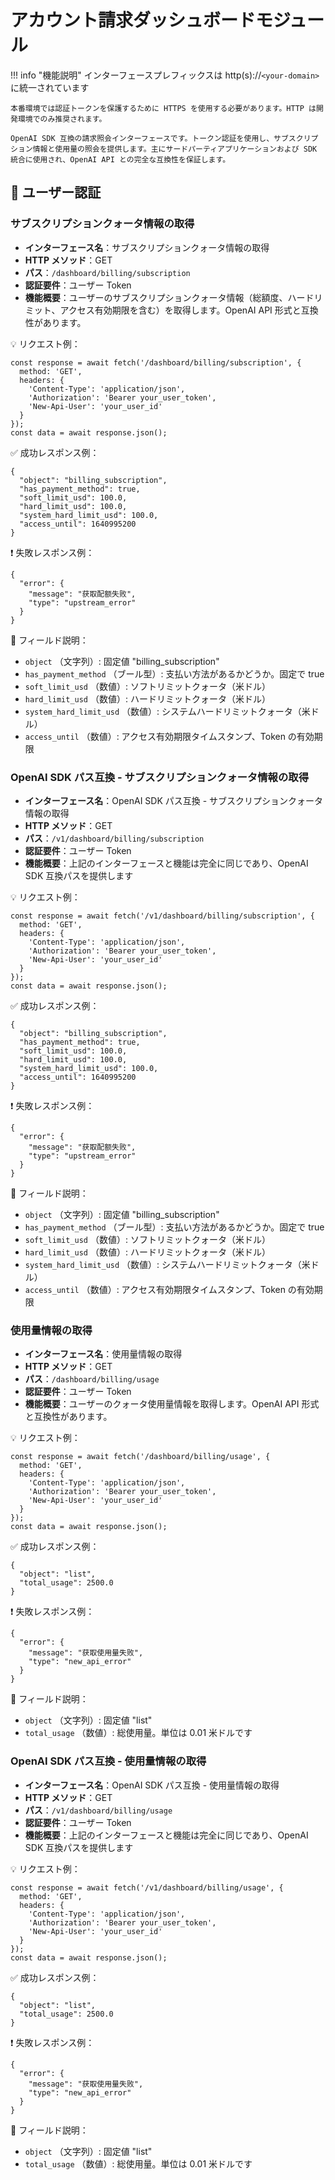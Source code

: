 # アカウント請求ダッシュボードモジュール

!!! info "機能説明"
    インターフェースプレフィックスは http(s)://`<your-domain>` に統一されています

    本番環境では認証トークンを保護するために HTTPS を使用する必要があります。HTTP は開発環境でのみ推奨されます。

    OpenAI SDK 互換の請求照会インターフェースです。トークン認証を使用し、サブスクリプション情報と使用量の照会を提供します。主にサードパーティアプリケーションおよび SDK 統合に使用され、OpenAI API との完全な互換性を保証します。

## 🔐 ユーザー認証

### サブスクリプションクォータ情報の取得

- **インターフェース名**：サブスクリプションクォータ情報の取得
- **HTTP メソッド**：GET
- **パス**：`/dashboard/billing/subscription`
- **認証要件**：ユーザー Token
- **機能概要**：ユーザーのサブスクリプションクォータ情報（総額度、ハードリミット、アクセス有効期限を含む）を取得します。OpenAI API 形式と互換性があります。

💡 リクエスト例：

```
const response = await fetch('/dashboard/billing/subscription', {  
  method: 'GET',  
  headers: {  
    'Content-Type': 'application/json',  
    'Authorization': 'Bearer your_user_token',
    'New-Api-User': 'your_user_id'
  }  
});  
const data = await response.json();
```

✅ 成功レスポンス例：

```
{  
  "object": "billing_subscription",  
  "has_payment_method": true,  
  "soft_limit_usd": 100.0,  
  "hard_limit_usd": 100.0,  
  "system_hard_limit_usd": 100.0,  
  "access_until": 1640995200  
}
```

❗ 失敗レスポンス例：

```
{  
  "error": {  
    "message": "获取配额失败",  
    "type": "upstream_error"  
  }  
}
```

🧾 フィールド説明：

- `object` （文字列）: 固定値 "billing_subscription"
- `has_payment_method` （ブール型）: 支払い方法があるかどうか。固定で true
- `soft_limit_usd` （数値）: ソフトリミットクォータ（米ドル）
- `hard_limit_usd` （数値）: ハードリミットクォータ（米ドル）
- `system_hard_limit_usd` （数値）: システムハードリミットクォータ（米ドル）
- `access_until` （数値）: アクセス有効期限タイムスタンプ、Token の有効期限

### OpenAI SDK パス互換 - サブスクリプションクォータ情報の取得

- **インターフェース名**：OpenAI SDK パス互換 - サブスクリプションクォータ情報の取得
- **HTTP メソッド**：GET
- **パス**：`/v1/dashboard/billing/subscription`
- **認証要件**：ユーザー Token
- **機能概要**：上記のインターフェースと機能は完全に同じであり、OpenAI SDK 互換パスを提供します

💡 リクエスト例：

```
const response = await fetch('/v1/dashboard/billing/subscription', {  
  method: 'GET',  
  headers: {  
    'Content-Type': 'application/json',  
    'Authorization': 'Bearer your_user_token',
    'New-Api-User': 'your_user_id'
  }  
});  
const data = await response.json();
```

✅ 成功レスポンス例：

```
{  
  "object": "billing_subscription",  
  "has_payment_method": true,  
  "soft_limit_usd": 100.0,  
  "hard_limit_usd": 100.0,  
  "system_hard_limit_usd": 100.0,  
  "access_until": 1640995200  
}
```

❗ 失敗レスポンス例：

```
{  
  "error": {  
    "message": "获取配额失败",  
    "type": "upstream_error"  
  }  
}
```

🧾 フィールド説明：

- `object` （文字列）: 固定値 "billing_subscription"
- `has_payment_method` （ブール型）: 支払い方法があるかどうか。固定で true
- `soft_limit_usd` （数値）: ソフトリミットクォータ（米ドル）
- `hard_limit_usd` （数値）: ハードリミットクォータ（米ドル）
- `system_hard_limit_usd` （数値）: システムハードリミットクォータ（米ドル）
- `access_until` （数値）: アクセス有効期限タイムスタンプ、Token の有効期限

### 使用量情報の取得

- **インターフェース名**：使用量情報の取得
- **HTTP メソッド**：GET
- **パス**：`/dashboard/billing/usage`
- **認証要件**：ユーザー Token
- **機能概要**：ユーザーのクォータ使用量情報を取得します。OpenAI API 形式と互換性があります。

💡 リクエスト例：

```
const response = await fetch('/dashboard/billing/usage', {  
  method: 'GET',  
  headers: {  
    'Content-Type': 'application/json',  
    'Authorization': 'Bearer your_user_token',
    'New-Api-User': 'your_user_id'
  }  
});  
const data = await response.json();
```

✅ 成功レスポンス例：

```
{  
  "object": "list",  
  "total_usage": 2500.0  
}
```

❗ 失敗レスポンス例：

```
{  
  "error": {  
    "message": "获取使用量失败",  
    "type": "new_api_error"  
  }  
}
```

🧾 フィールド説明：

- `object` （文字列）: 固定値 "list"
- `total_usage` （数値）: 総使用量。単位は 0.01 米ドルです

### OpenAI SDK パス互換 - 使用量情報の取得

- **インターフェース名**：OpenAI SDK パス互換 - 使用量情報の取得
- **HTTP メソッド**：GET
- **パス**：`/v1/dashboard/billing/usage`
- **認証要件**：ユーザー Token
- **機能概要**：上記のインターフェースと機能は完全に同じであり、OpenAI SDK 互換パスを提供します

💡 リクエスト例：

```
const response = await fetch('/v1/dashboard/billing/usage', {  
  method: 'GET',  
  headers: {  
    'Content-Type': 'application/json',  
    'Authorization': 'Bearer your_user_token',
    'New-Api-User': 'your_user_id'
  }  
});  
const data = await response.json();
```

✅ 成功レスポンス例：

```
{  
  "object": "list",  
  "total_usage": 2500.0  
}
```

❗ 失敗レスポンス例：

```
{  
  "error": {  
    "message": "获取使用量失败",  
    "type": "new_api_error"  
  }  
}
```

🧾 フィールド説明：

- `object` （文字列）: 固定値 "list"
- `total_usage` （数値）: 総使用量。単位は 0.01 米ドルです